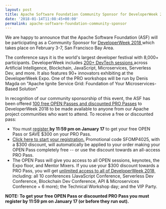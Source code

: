 ```yaml
---
layout: post
title: Apache Software Foundation Community Sponsor for DeveloperWeek 2018
date: '2018-01-14T11:08:45+00:00'
permalink: apache-software-foundation-community-sponsor
---
```

We are happy to announce that the Apache Software Foundation (ASF) will be participating as a Community Sponsor for <a href="http://www.developerweek.com/" target="external">DeveloperWeek 2018 </a> which takes place on February 3-7, San Francisco Bay Area.

The conference says it is the world's largest developer festival with 8,000+ participants. DeveloperWeek includes  <a href="https://s.apache.org/3pCX" target="external"> 200+ DevTech sessions </a> across Artificial Intelligence, Blockchain, JavaScript, Microservices, Serverless Dev, and more. It also features 90+ innovators exhibiting at the DeveloperWeek Expo. One of the PRO workshops will be run by Denis Magda on "Apache Ignite Service Grid: Foundation of Your Microservices-Based Solution"

In recognition of our community sponsorship of this event, the ASF has been offered  <a href="https://s.apache.org/uAg6" target="external"> 100 free OPEN Passes and discounted PRO Passes</a> to DeveloperWeek 2018 to be made available to  anyone from our Apache project communities who want to attend. To receive a free or discounted pass:

<ul><li>You must <a href="https://s.apache.org/an7N" target="external"> register </a> <strong>by 11:59 pm on January 17</strong> to get your free OPEN Pass or SAVE $300 on your PRO Pass.</li><li><a href="https://s.apache.org/an7N" target="external"> Click here to start your registration.</a> Promotional code SFOMP4025, with a $300 discount, will automatically be applied to your order making your OPEN Pass completely free -- or use the discount towards an all-access PRO Pass.</li><li>The OPEN Pass will give you access to all OPEN sessions, keynotes, the Expo floor, and Mentor Mixers. If you use your $300 discount towards a PRO Pass, you will get <a href="https://s.apache.org/DxT7" target="external"> unlimited access to all of DeveloperWeek 2018, </a> including: all 10 conferences (JavaScript Conference, Serverless Dev Conference, Blockchain Dev Conference, API & Microservices Conference + 6 more); the Technical Workshop day; and the VIP Party.</li></ul>
<strong>NOTE: To get your free OPEN Pass or discounted PRO Pass you must register by 11:59 pm on January 17 (or before they run out).</strong>

